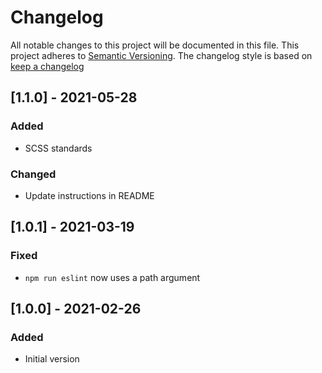 # Changelog

All notable changes to this project will be documented in this file.
This project adheres to [Semantic Versioning](http://semver.org/).
The changelog style is based on [keep a changelog](https://keepachangelog.com/)

## [1.1.0] - 2021-05-28
### Added
- SCSS standards

### Changed
- Update instructions in README

## [1.0.1] - 2021-03-19
### Fixed
- `npm run eslint` now uses a path argument

## [1.0.0] - 2021-02-26
### Added
- Initial version
